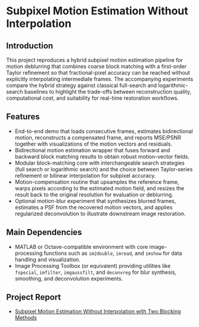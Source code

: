 # Subpixel Motion Estimation Without Interpolation

## Introduction
This project reproduces a hybrid subpixel motion estimation pipeline for motion deblurring that combines coarse block matching with a first-order Taylor refinement so that fractional-pixel accuracy can be reached without explicitly interpolating intermediate frames. The accompanying experiments compare the hybrid strategy against classical full-search and logarithmic-search baselines to highlight the trade-offs between reconstruction quality, computational cost, and suitability for real-time restoration workflows.

## Features
- End-to-end demo that loads consecutive frames, estimates bidirectional motion, reconstructs a compensated frame, and reports MSE/PSNR together with visualizations of the motion vectors and residuals.
- Bidirectional motion estimation wrapper that fuses forward and backward block matching results to obtain robust motion-vector fields.
- Modular block-matching core with interchangeable search strategies (full search or logarithmic search) and the choice between Taylor-series refinement or bilinear interpolation for subpixel accuracy.
- Motion-compensation routine that upsamples the reference frame, warps pixels according to the estimated motion field, and resizes the result back to the original resolution for evaluation or deblurring.
- Optional motion-blur experiment that synthesizes blurred frames, estimates a PSF from the recovered motion vectors, and applies regularized deconvolution to illustrate downstream image restoration.

## Main Dependencies
- MATLAB or Octave-compatible environment with core image-processing functions such as `im2double`, `imread`, and `imshow` for data handling and visualization.
- Image Processing Toolbox (or equivalent) providing utilities like `fspecial`, `imfilter`, `imgaussfilt`, and `deconvreg` for blur synthesis, smoothing, and deconvolution experiments.

## Project Report
- [Subpixel Motion Estimation Without Interpolation with Two Blocking Methods](./Subpixel%20Motion%20Estimation%20Without%20Interpolation%20with%20Two%20Blocking%20Methods.pdf)
